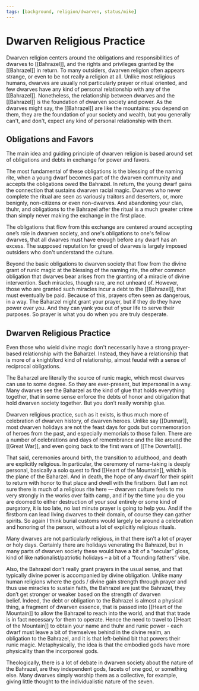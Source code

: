 ```yaml
---
tags: [background, religion/dwarven, status/mike]
---
```

# Dwarven Religious Practice

Dwarven religion centers around the obligations and responsibilities of dwarves to [[Bahrazel]], and the rights and privileges granted by the [[Bahrazel]] in return. To many outsiders, dwarven religion often appears strange, or even to be not really a religion at all. Unlike most religious humans, dwarves are usually not particularly prayer or ritual oriented, and few dwarves have any kind of personal relationship with any of the [[Bahrazel]]. Nonetheless, the relationship between dwarves and the [[Bahrazel]] is the foundation of dwarven society and power. As the dwarves might say, the [[Bahrazel]] are like the mountains: you depend on them, they are the foundation of your society and wealth, but you generally can't, and don't, expect any kind of personal relationship with them. 
## Obligations and Favors

The main idea and guiding principle of dwarven religion is based around set of obligations and debts in exchange for power and favors. 

The most fundamental of these obligations is the blessing of the naming rite, when a young dwarf becomes  part of the dwarven community and accepts the obligations owed the Bahrazel. In return, the young dwarf gains the connection that sustains dwarven racial magic. Dwarves who never complete the ritual are seen as variously traitors and deserters, or, more benignly, non-citizens or even non-dwarves. And abandoning your clan, thuhr, and obligations to the Bahrazel after the ritual is a much greater crime than simply never making the exchange in the first place. 

The obligations that flow from this exchange are centered around accepting one’s role in dwarven society, and one's obligations to one's fellow dwarves, that all dwarves must have enough before any dwarf has an excess. The supposed reputation for greed of dwarves is largely imposed outsiders who don't understand the culture. 

Beyond the basic obligations to dwarven society that flow from the divine grant of runic magic at the blessing of the naming rite, the other common obligation that dwarves bear arises from the granting of a miracle of divine intervention. Such miracles, though rare, are not unheard of. However, those who are granted such miracles incur a debt to the [[Bahrazel]], that must eventually be paid. Because of this, prayers often seen as dangerous, in a way. The Baharzel might grant your prayer, but if they do they have power over you. And they can yank you out of your life to serve their purposes. So prayer is what you do when you are truly desperate. 
## Dwarven Religious Practice

Even those who wield divine magic don't necessarily have a strong prayer-based relationship with the Baharzel. Instead, they have a relationship that is more of a knight/lord kind of relationship, almost feudal with a sense of reciprocal obligations.  

The Baharzel are literally the source of runic magic, which most dwarves can use to some degree. So they are ever-present, but impersonal in a way. Many dwarves see the Baharzel as the kind of glue that holds everything together, that in some sense enforce the debts of honor and obligation that hold dwarven society together. But you don’t really worship glue. 

Dwarven religious practice, such as it exists, is thus much more of celebration of dwarven history, of dwarven heroes. Unlike say [[Dunmar]], most dwarven holidays are not the feast days for gods but commemoration of heroes from the past, and especially memorials to those fallen. There are a number of celebrations and days of remembrance and the like around the [[Great War]], and even going back to the first wars of [[The Downfall]]. 

That said, ceremonies around birth, the transition to adulthood, and death are explicitly religious. In particular, the ceremony of name-taking is deeply personal, basically a solo quest to find [[Heart of the Mountain]], which is the plane of the Baharzel. And in death, the hope of any dwarf for their spirit to return with honor to that place and dwell with the firstborn. But I am not sure there is much of a religious rite here — dwarven culture feels to me very strongly in the works over faith camp, and if by the time you die you are doomed to either destruction of your soul entirely or some kind of purgatory, it is too late, no last minute prayer is going to help you. And if the firstborn can lead living dwarves to their domain, of course they can gather spirits. So again I think burial customs would largely be around a celebration and honoring of the person, without a lot of explicitly religious rituals.




Many dwarves are not particularly religious, in that there isn’t a lot of prayer or holy days. Certainly there are holidays venerating the Bahrazel, but in many parts of dwarven society these would have a bit of a “secular” gloss, kind of like nationalist/patriotic holidays – a bit of a “founding fathers” vibe. 

Also, the Bahrazel don’t really grant prayers in the usual sense, and that typically divine power is accompanied by divine obligation. Unlike many human religions where the gods / divine gain strength through prayer and thus use miracles to sustain faith, the Bahrazel are just the Bahrazel, they don’t get stronger or weaker based on the strength of dwarven belief. Indeed, the debt or obligation to the Bahrazel is almost a physical thing, a fragment of dwarven essence, that is passed into [[Heart of the Mountain]] to allow the Bahrazel to reach into the world, and that that trade is in fact necessary for them to operate. Hence the need to travel to [[Heart of the Mountain]] to obtain your name and thuhr and runic power - each dwarf must leave a bit of themselves behind in the divine realm, an obligation to the Bahrazel, and it is that left-behind bit that powers their runic magic. Metaphysically, the idea is that the embodied gods have more physicality than the incorporeal gods. 

Theologically, there is a lot of debate in dwarven society about the nature of the Bahrazel, are they independent gods, facets of one god, or something else. Many dwarves simply worship them as a collective, for example, giving little thought to the individualistic nature of the seven. 
